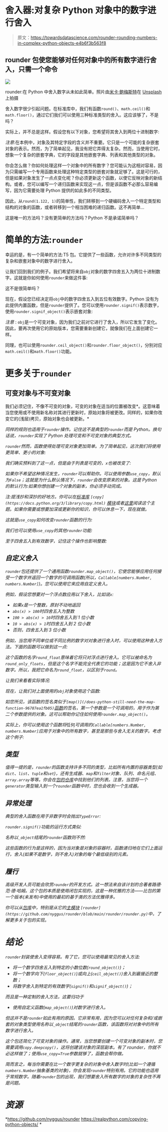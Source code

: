 # 舍入器:对复杂 Python 对象中的数字进行舍入

> 原文：<https://towardsdatascience.com/rounder-rounding-numbers-in-complex-python-objects-e4b6f3b563f8>

## rounder 包使您能够对任何对象中的所有数字进行舍入，只需一个命令

![](img/dac1239c194211ee8da4a5be2cf38ba8.png)

rounder:在 Python 中舍入数字从未如此简单。照片由[米卡·鲍梅斯特](https://unsplash.com/@mbaumi?utm_source=medium&utm_medium=referral)在 [Unsplash](https://unsplash.com?utm_source=medium&utm_medium=referral) 上拍摄

舍入数字很少引起问题。在标准库中，我们有函数`round()`、`math.ceil()`和`math.floor()`，通过它们我们可以使用三种标准类型的舍入。这应该够了，不是吗？

实际上，并不总是这样。假设您有以下对象，您希望将其舍入到两位十进制数字:

*注意*:在本例中，对象及其特定字段的含义并不重要。它只是一个可能的复杂嵌套对象的表示。然而，为了简单起见，我没有把它弄得太复杂。然而，当使用它时，想象一个复杂的嵌套字典，它的字段是其他嵌套字典、列表和其他类型的对象。

你会怎么做？你如何处理这样一个对象中的所有数字？您可能认为这相对容易，因为只需编写一个专用函数来处理这种特定类型的嵌套对象就足够了。这是可行的，但是如果对象发生了一点点变化呢？你必须更新这个函数，以使它反映对象的新结构。或者，您可以编写一个递归函数来实现这一点，但是该函数不必那么容易编写，因为它需要处理 Python 提供的如此多的不同类型。

因此，从`round(1.122, 1)`的简单性，我们转移到一个硬编码舍入一个特定类型和结构的对象的函数，或者转移到一个相当困难的递归函数。这不再简单…

这是唯一的方法吗？没有更简单的方法吗？Python 不是承诺简单吗？

# 简单的方法:`rounder`

幸运的是，有一个简单的方法:T5 包。它提供了一些函数，允许对许多不同类型的复杂和嵌套对象中的数字进行舍入。

让我们回到我们的例子。我们希望将来自`obj`对象的数字四舍五入为两位十进制数字。这就是你如何使用`rounder`来做这件事:

这不是很简单吗？

现在，假设您已经决定将`obj`中的数字四舍五入到五位有效数字。Python 没有为此提供内置函数，但是`rounder`提供了。您可以使用`rounder.signif()`表示数字，使用`rounder.signif_object()`表示嵌套对象:

*注意* : `obj`是一个可变对象，因为我们之前对它进行了舍入，所以它发生了变化。因此，要再次使用它的原始版本，您需要重新创建它，就像我们在上面创建它一样。

同理，也可以使用`rounder.ceil_object()`和`rounder.floor_object()`，分别对应`math.ceil()`和`math.floor()`功能。

# 更多关于`rounder`

## 可变对象与不可变对象

我们必须记住，不像不可变的对象，可变的对象在适当的位置被改变*。这意味着当您使用或不使用新名称对其进行更新时，原始对象将被更改。同样的，如果你改变它的(浅层)拷贝，原始对象也会被更新。*

*同样的规则也适用于`rounder`操作。记住这不是典型的`rounder`而是 Python。换句话说，`rounder`实现了 Python 处理可变和不可变对象的典型方式。*

*`rounder`然而，函数使得处理可变对象更加简单。为了简单起见，这次我们将使用更简单、更小的对象:*

*我们确实预料到了这一点，但是由于列表是可变的，`x`也被改变了:*

*如果你不希望这种情况发生，`rounder`可以帮助你。可以使用参数`use_copy`，默认为`False`；这就是为什么默认情况下，`rounder`会改变原来的对象。这是 Python 的默认行为:如果你想创建一个对象的副本，你必须手动完成。*

**注*:提浅抄和深抄的好地方。你可以在[标准库](https://docs.python.org/3/library/copy.html) `[copy](https://docs.python.org/3/library/copy.html)` [模块](https://docs.python.org/3/library/copy.html)或者[这里](https://realpython.com/copying-python-objects/)阅读这个主题。如果你需要或想要加深或更新你的知识，你可以休息一下，现在就做。*

*这就是`use_copy`如何改变`rounder`函数的行为:*

*我们也可以使用`use_copy`的其他`rounder`功能:*

*至于四舍五入到有效数字，记住这个操作也影响整数:*

## *自定义舍入*

*`rounder`包还提供了一个通用函数`rounder.map_object()`，它使您能够应用任何接受一个数字并返回一个数字的可调用函数(所以，`Callable[numbers.Number, numbers.Number]`)。您可以使用它来应用自定义舍入。*

*例如，假设您想要对一个浮点数应用以下舍入，比如说`x`:*

*   *如果`x`是一个整数，原封不动地返回*
*   *`abs(x) > 100`时四舍五入为整数*
*   *`100 > abs(x) > 10`时四舍五入到 1 位小数*
*   *`10 > abs(x) > 1`时四舍五入到 2 位小数*
*   *否则，四舍五入到 3 位小数*

*例如，当您用不同单位或不同比例的数字对对象进行舍入时，可以使用这种舍入方法。下面的函数可以做到这一点:*

*这个函数的名字`round_float`意味着它将只对浮点进行舍入。它可以被命名为`round_only_floats`，但是这个名字不能完全代表它的功能；这是因为它不舍入非数字。所以，我把它命名为`round_float`，以区别于`round`。*

*让我们来看看实际情况:*

*现在，让我们对上面使用的`obj`对象使用这个函数:*

*如您所见，该函数的签名类似于`[map()](/does-python-still-need-the-map-function-96787ea1fb05)`[函数](/does-python-still-need-the-map-function-96787ea1fb05)的签名，第一个参数是一个可调用的，用于作为第二个参数提供的对象。这可以帮助你记住如何使用`rounder.map_object()`。*

*实际上，你可以使用这个函数将*任何*可调用的`Callable[numbers.Number, numbers.Number]`应用于对象中的所有数字，甚至是那些与舍入无关的数字。考虑这个例子:*

## *类型*

*值得一提的是，`rounder`的函数支持许多不同的类型，比如所有内置的容器类型(如`dict`、`list`、`tuple`和`set`)，还有生成器、`map`和`filter`对象、队列、命名元组、`array.array`等等。你会在[包的仓库](https://github.com/nyggus/rounder#types-that-rounder-works-with)中找到他们的列表。注意，当您将一个`generator`类型输入到一个`rounder`函数中时，您也会收到一个生成器。*

## *异常处理*

*典型的舍入函数在用于非数字时会抛出`TypeError`:*

*`rounder.signif()`功能的运行方式类似:*

*名称以`_object`结尾的`rounder`函数则不然:*

*这些函数的行为是这样的，因为当对象是对象的容器时，函数递归地在它们上面运行，舍入(如果不是数字，则不舍入)对象的每个最低级别的元素。*

## *履行*

*高级开发人员可能会欣赏`rounder`的开发方式。这一想法来自该计划的合著者路德·范·德·哈姆。这个包的本质是使用闭包实现的，这是一种优雅的方法——比包的第一个版本(未发布)中使用的最初的基于类的方法优雅得多。*

*你可以从[包库](https://github.com/nyggus/rounder/)中，特别是从它的[主模块](https://github.com/nyggus/rounder/blob/main/rounder/rounder.py) `[rounder](https://github.com/nyggus/rounder/blob/main/rounder/rounder.py)`中，了解更多关于包的实现。*

# *结论*

*`rounder`封装使舍入变得容易。有了它，您可以使用最常见的舍入方法:*

*   *将一个数字四舍五入到特定的小数位数(`round_object()`)；*
*   *将一个数字向下(`floor_object()`)或向上(`ceil_object()`)舍入到最接近的整数；*
*   *将数字舍入到特定的有效数字(`signif()`和`signif_object()`)；*

*而且是一种定制的舍入方法，这要归功于*

*   *使用自定义函数(`map_object()`)对数字进行舍入。*

*但这并不是`rounder`如此有用的原因。它非常有用，因为您可以对任何复杂和/或嵌套的对象类型使用名称以`_object`结尾的`rounder`函数，该函数将对对象中的所有数字进行舍入。*

*这个包还简化了可变对象的操作。通常，当您想要创建一个可变对象的副本时，您需要调用`copy.deepcopy()`，这将创建该对象的深层副本。有了 rounder，你就不必这样做了；使用`use_copy=True`参数就够了，函数会帮你做。*

*简而言之，每当你需要在比一个数字更复杂的对象中舍入数字时(比如一个遵循`numbers.Number`抽象基类的对象)，你会发现`rounder`特别有用。它的功能也适用于常规数字。随着`rounder`包的出现，我们想要舍入所有数字的对象的复杂性不再是问题。*

# *资源*

*<https://github.com/nyggus/rounder>    <https://realpython.com/copying-python-objects/>  </does-python-still-need-the-map-function-96787ea1fb05> *